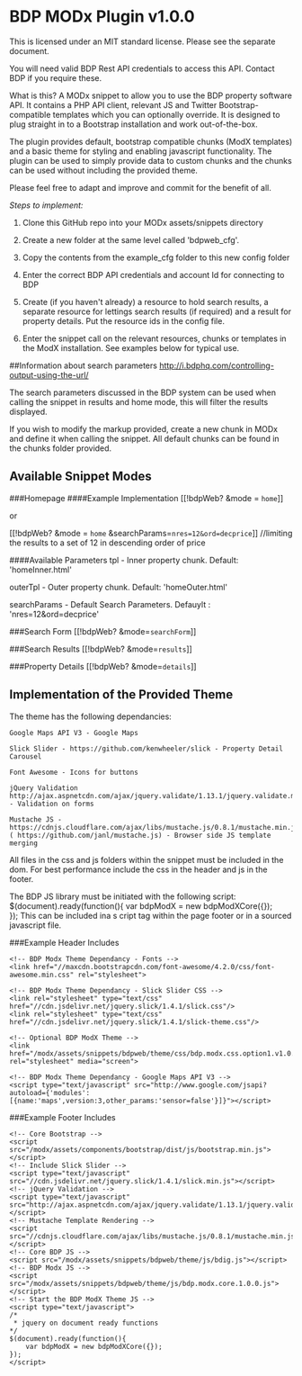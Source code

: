 # BDP MODx Plugin v1.0.0 

This is licensed under an MIT standard license. Please see the separate document.

You will need valid BDP Rest API credentials to access this API. Contact BDP if you require these.

What is this?
A MODx snippet to allow you to use the BDP property software API. It contains a PHP API client, relevant JS and Twitter Bootstrap-compatible templates which you can optionally override. It is designed to plug straight in to a Bootstrap installation and work out-of-the-box.

The plugin provides default, bootstrap compatible chunks (ModX templates) and a basic theme for styling and enabling javascript functionality. The plugin can be used to simply provide data to custom chunks and the chunks can be used without including the provided theme.

Please feel free to adapt and improve and commit for the benefit of all.

*Steps to implement:*

1) Clone this GitHub repo into your MODx assets/snippets directory

2) Create a new folder at the same level called 'bdpweb_cfg'.

3) Copy the contents from the example_cfg folder to this new config folder

4) Enter the correct BDP API credentials and account Id for connecting to BDP

5) Create (if you haven't already) a resource to hold search results, a separate resource for lettings search results (if required) and a result for property details. Put the resource ids in the config file.

6) Enter the snippet call on the relevant resources, chunks or templates in the ModX installation. See examples below for typical use.


##Information about search parameters
http://i.bdphq.com/controlling-output-using-the-url/

The search parameters discussed in the BDP system can be used when calling the snippet in results and home mode, this will filter the results displayed.

If you wish to modify the markup provided, create a new chunk in MODx and define it when calling the snippet. All default chunks can be found in the chunks folder provided. 

## Available Snippet Modes

###Homepage
####Example Implementation
[[!bdpWeb? &mode = `home`]]

or

[[!bdpWeb? &mode = `home` &searchParams=`nres=12&ord=decprice`]] //limiting the results to a set of 12 in descending order of price

####Available Parameters
tpl - Inner property chunk. Default: 'homeInner.html'

outerTpl - Outer property chunk. Default: 'homeOuter.html'

searchParams - Default Search Parameters. Defauylt : 'nres=12&ord=decprice'


###Search Form
[[!bdpWeb? &mode=`searchForm`]]

###Search Results
[[!bdpWeb? &mode=`results`]]

###Property Details
[[!bdpWeb? &mode=`details`]]

## Implementation of the Provided Theme
The theme has the following dependancies:

	Google Maps API V3 - Google Maps
	
	Slick Slider - https://github.com/kenwheeler/slick - Property Detail Carousel
	
	Font Awesome - Icons for buttons
	
	jQuery Validation	http://ajax.aspnetcdn.com/ajax/jquery.validate/1.13.1/jquery.validate.min.js - Validation on forms
	
	Mustache JS - https://cdnjs.cloudflare.com/ajax/libs/mustache.js/0.8.1/mustache.min.js ( https://github.com/janl/mustache.js) - Browser side JS template merging

All files in the css and js folders within the snippet must be included in the dom. For best performance include the css in the header and js in the footer.	

The BDP JS library must be initiated with the following script:
$(document).ready(function(){
	var bdpModX = new bdpModXCore({});	
});
This can be included ina s cript tag within the page footer or in a sourced javascript file.

###Example Header Includes
```
<!-- BDP Modx Theme Dependancy - Fonts -->
<link href="//maxcdn.bootstrapcdn.com/font-awesome/4.2.0/css/font-awesome.min.css" rel="stylesheet">

<!-- BDP Modx Theme Dependancy - Slick Slider CSS -->
<link rel="stylesheet" type="text/css" href="//cdn.jsdelivr.net/jquery.slick/1.4.1/slick.css"/>
<link rel="stylesheet" type="text/css" href="//cdn.jsdelivr.net/jquery.slick/1.4.1/slick-theme.css"/>

<!-- Optional BDP ModX Theme -->
<link href="/modx/assets/snippets/bdpweb/theme/css/bdp.modx.css.option1.v1.0.0.css" rel="stylesheet" media="screen">

<!-- BDP Modx Theme Dependancy - Google Maps API V3 -->
<script type="text/javascript" src="http://www.google.com/jsapi?autoload={'modules':[{name:'maps',version:3,other_params:'sensor=false'}]}"></script>
```


###Example Footer Includes
```
<!-- Core Bootstrap -->
<script src="/modx/assets/components/bootstrap/dist/js/bootstrap.min.js"></script>
<!-- Include Slick Slider -->
<script type="text/javascript" src="//cdn.jsdelivr.net/jquery.slick/1.4.1/slick.min.js"></script>
<!-- jQuery Validation -->
<script type="text/javascript" src="http://ajax.aspnetcdn.com/ajax/jquery.validate/1.13.1/jquery.validate.min.js"></script>
<!-- Mustache Template Rendering -->
<script src="//cdnjs.cloudflare.com/ajax/libs/mustache.js/0.8.1/mustache.min.js"></script>
<!-- Core BDP JS -->
<script src="/modx/assets/snippets/bdpweb/theme/js/bdig.js"></script>
<!-- BDP Modx JS -->
<script src="/modx/assets/snippets/bdpweb/theme/js/bdp.modx.core.1.0.0.js"></script>
<!-- Start the BDP ModX Theme JS -->
<script type="text/javascript">
/*
 * jquery on document ready functions
*/
$(document).ready(function(){
	var bdpModX = new bdpModXCore({});	
});
</script>
```
